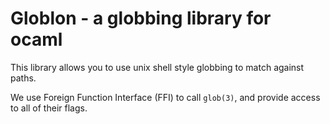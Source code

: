 # Globlon - a globbing library for ocaml

This library allows you to use unix shell style globbing to match against paths.

We use Foreign Function Interface (FFI) to call `glob(3)`, and provide access to all of their flags.
